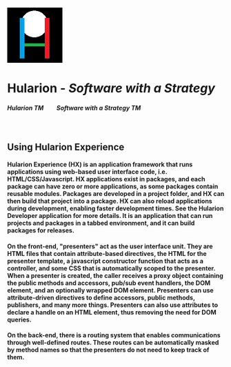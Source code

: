 
![Image](https://github.com/JohnathanADrews/Hularion/blob/main/Hularion%20image.png?raw=true)

# Hularion - *Software with a Strategy*

##### Hularion TM &nbsp;&nbsp;&nbsp;&nbsp;&nbsp;&nbsp;&nbsp; Software with a Strategy TM

&nbsp;

## Using Hularion Experience

#### Hularion Experience (HX) is an application framework that runs applications using web-based user interface code, i.e. HTML/CSS/Javascript. HX applications exist in packages, and each package can have zero or more applications, as some packages contain reusable modules. Packages are developed in a project folder, and HX can then build that project into a package. HX can also reload applications during development, enabling faster development times. See the Hularion Developer application for more details. It is an application that can run projects and packages in a tabbed environment, and it can build packages for releases.

#### On the front-end, "presenters" act as the user interface unit. They are HTML files that contain attribute-based directives, the HTML for the presenter template, a javascript constructor function that acts as a controller, and some CSS that is automatically scoped to the presenter. When a presenter is created, the caller receives a proxy object containing the public methods and accessors, pub/sub event handlers, the DOM element, and an optionally wrapped DOM element. Presenters can use attribute-driven directives to define accessors, public methods, publishers, and many more things. Presenters can also use attributes to declare a handle on an HTML element, thus removing the need for DOM queries.

#### On the back-end, there is a routing system that enables communications through well-defined routes. These routes can be automatically masked by method names so that the presenters do not need to keep track of them.


 